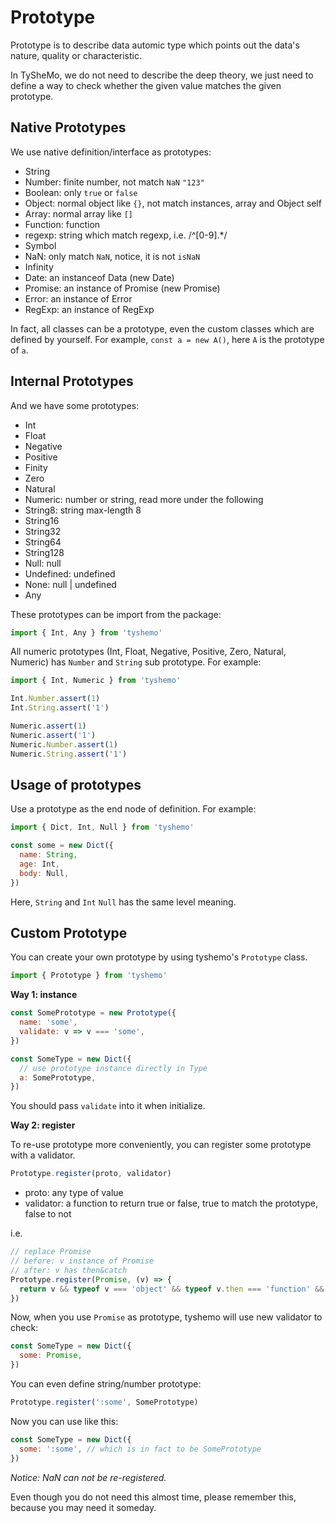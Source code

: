 # Prototype

Prototype is to describe data automic type which points out the data's nature, quality or characteristic.

In TySheMo, we do not need to describe the deep theory, we just need to define a way to check whether the given value matches the given prototype.

## Native Prototypes

We use native definition/interface as prototypes:

- String
- Number: finite number, not match `NaN` `"123"`
- Boolean: only `true` or `false`
- Object: normal object like `{}`, not match instances, array and Object self
- Array: normal array like `[]`
- Function: function
- regexp: string which match regexp, i.e. /^\[0-9].*/
- Symbol
- NaN: only match `NaN`, notice, it is not `isNaN`
- Infinity
- Date: an instanceof Data (new Date)
- Promise: an instance of Promise (new Promise)
- Error: an instance of Error
- RegExp: an instance of RegExp

In fact, all classes can be a prototype, even the custom classes which are defined by yourself.
For example, `const a = new A()`, here `A` is the prototype of `a`.

## Internal Prototypes

And we have some prototypes:

- Int
- Float
- Negative
- Positive
- Finity
- Zero
- Natural
- Numeric: number or string, read more under the following
- String8: string max-length 8
- String16
- String32
- String64
- String128
- Null: null
- Undefined: undefined
- None: null | undefined
- Any

These prototypes can be import from the package:

```js
import { Int, Any } from 'tyshemo'
```

All numeric prototypes (Int, Float, Negative, Positive, Zero, Natural, Numeric) has `Number` and `String` sub prototype. For example:

```js
import { Int, Numeric } from 'tyshemo'

Int.Number.assert(1)
Int.String.assert('1')

Numeric.assert(1)
Numeric.assert('1')
Numeric.Number.assert(1)
Numeric.String.assert('1')
```

## Usage of prototypes

Use a prototype as the end node of definition. For example:

```js
import { Dict, Int, Null } from 'tyshemo'

const some = new Dict({
  name: String,
  age: Int,
  body: Null,
})
```

Here, `String` and `Int` `Null` has the same level meaning.

## Custom Prototype

You can create your own prototype by using tyshemo's `Prototype` class.

```js
import { Prototype } from 'tyshemo'
```

**Way 1: instance**

```js
const SomePrototype = new Prototype({
  name: 'some',
  validate: v => v === 'some',
})

const SomeType = new Dict({
  // use prototype instance directly in Type
  a: SomePrototype,
})
```

You should pass `validate` into it when initialize.

**Way 2: register**

To re-use prototype more conveniently, you can register some prototype with a validator.

```js
Prototype.register(proto, validator)
```

- proto: any type of value
- validator: a function to return true or false, true to match the prototype, false to not

i.e.

```js
// replace Promise
// before: v instance of Promise
// after: v has then&catch
Prototype.register(Promise, (v) => {
  return v && typeof v === 'object' && typeof v.then === 'function' && typeof v.catch === 'function'
})
```

Now, when you use `Promise` as prototype, tyshemo will use new validator to check:

```js
const SomeType = new Dict({
  some: Promise,
})
```

You can even define string/number prototype:

```js
Prototype.register(':some', SomePrototype)
```

Now you can use like this:

```js
const SomeType = new Dict({
  some: ':some', // which is in fact to be SomePrototype
})
```

*Notice: NaN can not be re-registered.*

Even though you do not need this almost time, please remember this, because you may need it someday.
